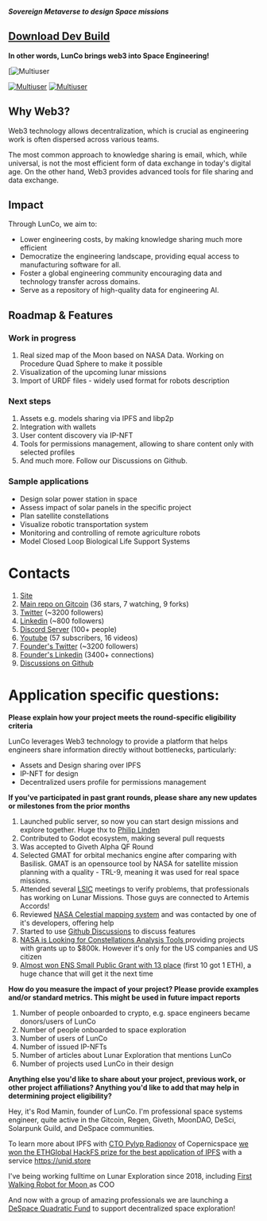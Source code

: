 _**Sovereign Metaverse to design Space missions**_

## [Download Dev Build](https://github.com/LunCoSim/lunco-sim/releases/tag/v0.4.0-dev1)



**In other words, LunCo brings web3 into Space Engineering!**


[![Multiuser](https://bafybeic5mnsajdsyrszy7ddnoy5uvxhz76usukcnatp5g5exqapqagzcc4.ipfs.w3s.link/Combining%20simulations.png)

[![Multiuser](https://bafybeibdidgnutcuhqodxkvnh3qpecugyu6a7p6rvk7w36jwe5m4mtotty.ipfs.w3s.link/Federated.png)](https://twitter.com/LunCoSim/status/1679031437780201472)
[![Multiuser](https://pbs.twimg.com/media/F1DgvAgagAAbEEa?format=jpg&name=medium )](https://twitter.com/LunCoSim/status/1679031437780201472)

## Why Web3?

Web3 technology allows decentralization, which is crucial as engineering work is often dispersed across various teams. 

The most common approach to knowledge sharing is email, which, while universal, is not the most efficient form of data exchange in today's digital age. On the other hand, Web3 provides advanced tools for file sharing and data exchange.

## Impact

Through LunCo, we aim to:

- Lower engineering costs, by making knowledge sharing much more efficient
- Democratize the engineering landscape, providing equal access to manufacturing software for all.
- Foster a global engineering community encouraging data and technology transfer across domains.
- Serve as a repository of high-quality data for engineering AI.

## Roadmap & Features

### Work in progress

1. Real sized map of the Moon based on NASA Data. Working on Procedure Quad Sphere to make it possible
2. Visualization of the upcoming lunar missions
3.  Import of URDF files - widely used format for robots description

### Next steps

1. Assets e.g. models sharing via IPFS and libp2p
2. Integration with wallets
3. User content discovery via  IP-NFT
4. Tools for permissions management, allowing to share content only with selected profiles
5. And much more. Follow our Discussions on Github.

### Sample applications

- Design solar power station in space 
- Assess impact of solar panels in the specific project
- Plan satellite constellations 
- Visualize robotic transportation system
- Monitoring and controlling of remote agriculture robots
- Model Closed Loop Biological Life Support Systems

# Contacts

1. [Site](https://lunco.space)
2. [Main repo on Gitcoin](https://github.com/LunCoSim/lunco-sim) (36 stars, 7 watching, 9 forks)
3. [Twitter](https://twitter.com/LunCoSim) (~3200 followers)
4. [Linkedin](https://www.linkedin.com/company/luncosim/) (~800 followers)
5. [Discord Server](https://discord.gg/uTEFrW32) (100+ people)
7. [Youtube](https://www.youtube.com/@LunCoSim) (57 subscribers, 16 videos)
8. [Founder's Twitter](https://twitter.com/_Difint_) (~3200 followers)
9. [Founder's Linkedin](https://www.linkedin.com/in/rod-mamin-2a48a12b/) (3400+ connections)
10. [Discussions on Github](https://github.com/orgs/LunCoSim/discussions)


# Application specific questions:

**Please explain how your project meets the round-specific eligibility criteria**

LunCo leverages Web3 technology to provide a platform that helps engineers share information directly without bottlenecks, particularly:

- Assets and Design sharing over IPFS
- IP-NFT for design
- Decentralized users profile for permissions management


**If you've participated in past grant rounds, please share any new updates or milestones from the prior months**


1. Launched public server, so now you can start design missions and explore together. Huge thx to [Philip Linden](https://twitter.com/PhilipJLinden)
2. Contributed to Godot ecosystem, making several pull requests
3. Was accepted to Giveth Alpha QF Round
4. Selected GMAT for orbital mechanics engine after comparing with Basilisk. GMAT is an opensource tool by NASA for satellite mission planning with a quality -  TRL-9, meaning it was used for real space missions. 
5. Attended several [LSIC](https://lsic.jhuapl.edu) meetings to verify problems, that professionals has working on Lunar Missions. Those guys are connected to Artemis Accords!
6. Reviewed [NASA Celestial mapping system](https://celestial.arc.nasa.gov) and was contacted by one of it's developers, offering help
7. Started to use [Github Discussions](https://github.com/orgs/LunCoSim/discussions) to discuss features
8. [NASA is Looking for Constellations Analysis Tools ](https://sam.gov/opp/afe50c193c8140a7a1a64878b3d69df4/view) providing projects with grants up to $800k. However  it's only for the US companies and US citizen
9. [Almost won ENS Small Public Grant with 13 place](https://ensgrants.xyz/rounds/27) (first 10 got 1 ETH), a huge chance that will get it the next time

**How do you measure the impact of your project? Please provide examples and/or standard metrics. This might be used in future impact reports**

1. Number of people onboarded to crypto, e.g. space engineers became donors/users of LunCo
2. Number of people onboarded to space exploration
3. Number of users of LunCo
4. Number of issued IP-NFTs
5. Number of articles about Lunar Exploration that mentions LunCo
6. Number of projects used LunCo in their design

**Anything else you'd like to share about your project, previous work, or other project affiliations? Anything you'd like to add that may help in determining project eligibility?**

Hey, it's Rod Mamin, founder of LunCo. I'm professional space systems engineer, quite active in the Gitcoin, Regen, Giveth, MoonDAO, DeSci, Solarpunk Guild, and DeSpace communities.

To learn more about IPFS with [CTO Pylyp Radionov](https://www.linkedin.com/in/ACoAACRHJEoBxz7c-h46YFuDMi5uTm_0_94ydpA?lipi=urn%3Ali%3Apage%3Acompanies_company_posts_index%3B5738fc21-da5d-4484-9f2c-96f280058179) of Copernicspace [we won the ETHGlobal HackFS prize for the best application of IPFS](https://www.linkedin.com/posts/copernic-space_democratising-space-and-digitising-endangered-activity-7079043156557598720-vM5V?utm_source=share&utm_medium=member_desktop) with a service https://unid.store

I've being working fulltime on Lunar Exploration since 2018, including [First Walking Robot for Moon ](https://www.youtube.com/watch?v=Fko0VZNO8DM)as COO

And now with a group of amazing professionals we are launching a [DeSpace Quadratic Fund](https://giveth.io/project/despace-qf-regenerative-space-exploration) to support decentralized space exploration!

